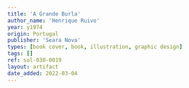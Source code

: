 ```yaml
---
title: 'A Grande Burla'
author_name: 'Henrique Ruivo'
year: y1974
origin: Portugal
publisher: 'Seara Nova'
types: [book cover, book, illustration, graphic design]
tags: []
ref: sol-030-0019
layout: artifact
date_added: 2022-03-04
---
```


